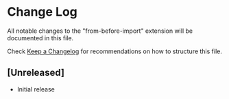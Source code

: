 # Change Log

All notable changes to the "from-before-import" extension will be documented in this file.

Check [Keep a Changelog](http://keepachangelog.com/) for recommendations on how to structure this file.

## [Unreleased]

- Initial release